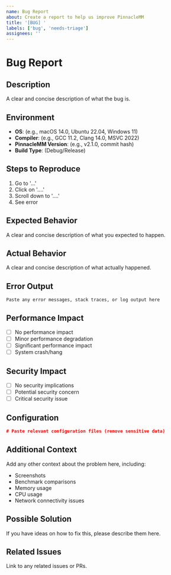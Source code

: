```yaml
---
name: Bug Report
about: Create a report to help us improve PinnacleMM
title: '[BUG] '
labels: ['bug', 'needs-triage']
assignees: ''
---
```


# Bug Report

## Description
A clear and concise description of what the bug is.

## Environment
- **OS**: (e.g., macOS 14.0, Ubuntu 22.04, Windows 11)
- **Compiler**: (e.g., GCC 11.2, Clang 14.0, MSVC 2022)
- **PinnacleMM Version**: (e.g., v2.1.0, commit hash)
- **Build Type**: (Debug/Release)

## Steps to Reproduce
1. Go to '...'
2. Click on '....'
3. Scroll down to '....'
4. See error

## Expected Behavior
A clear and concise description of what you expected to happen.

## Actual Behavior
A clear and concise description of what actually happened.

## Error Output
```
Paste any error messages, stack traces, or log output here
```

## Performance Impact
- [ ] No performance impact
- [ ] Minor performance degradation
- [ ] Significant performance impact
- [ ] System crash/hang

## Security Impact
- [ ] No security implications
- [ ] Potential security concern
- [ ] Critical security issue

## Configuration
```json
# Paste relevant configuration files (remove sensitive data)
```

## Additional Context
Add any other context about the problem here, including:
- Screenshots
- Benchmark comparisons
- Memory usage
- CPU usage
- Network connectivity issues

## Possible Solution
If you have ideas on how to fix this, please describe them here.

## Related Issues
Link to any related issues or PRs.
